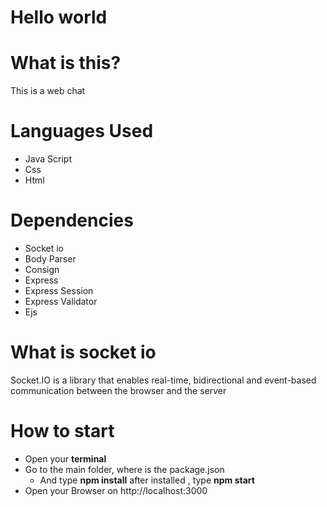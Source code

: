 # Hello world

# What is this?
This is a web chat

# Languages Used

* Java Script
* Css
* Html

# Dependencies

* Socket io
* Body Parser
* Consign
* Express
* Express Session
* Express Validator
* Ejs

# What is socket io
Socket.IO is a library that enables real-time,
bidirectional and event-based communication between the 
browser and the server


# How to start
* Open your **terminal**
* Go to the main folder, where is the package.json
  * And type **npm install** after installed , type **npm start**
* Open your Browser on http://localhost:3000

